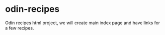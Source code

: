 # odin-recipes

Odin recipes html project, we will create main index page and have links for a few recipes. 